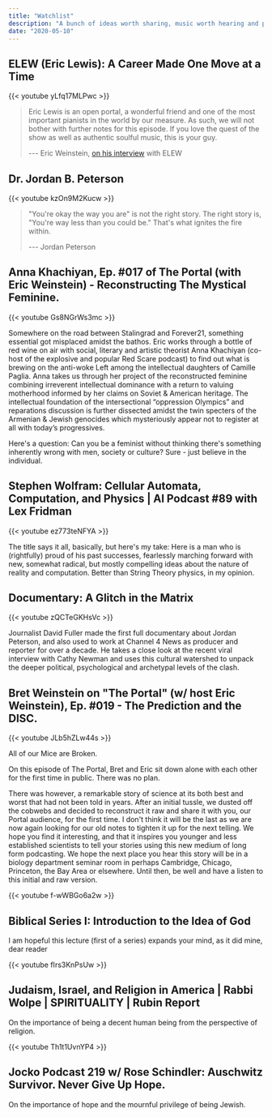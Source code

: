 ```yaml
---
title: "Watchlist"
description: "A bunch of ideas worth sharing, music worth hearing and people worth seeing"
date: "2020-05-10"
---
```


## ELEW (Eric Lewis): A Career Made One Move at a Time
{{< youtube yLfq17MLPwc >}}

> Eric Lewis is an open portal, a wonderful friend and one of the most important pianists in the world by our measure. As such, we will not bother with further notes for this episode. 
> If you love the quest of the show as well as authentic soulful music, this is your guy.
> 
> --- Eric Weinstein, [on his interview](https://www.youtube.com/watch?v=ufrR98sR7XY) with ELEW

## Dr. Jordan B. Peterson
{{< youtube kzOn9M2Kucw >}}

> "You're okay the way you are" is not the right story. 
> The right story is, "You're way less than you could be." 
> That's what ignites the fire within.
> 
> --- Jordan Peterson

## Anna Khachiyan, Ep. #017 of The Portal (with Eric Weinstein) - Reconstructing The Mystical Feminine.
{{< youtube Gs8NGrWs3mc >}}

Somewhere on the road between Stalingrad and Forever21, something essential got misplaced amidst the bathos. 
Eric works through a bottle of red wine on air with social, literary and artistic theorist Anna Khachiyan (co-host of the explosive and popular Red Scare podcast) to find out what is brewing on the anti-woke Left among the intellectual daughters of Camille Paglia. 
Anna takes us through her project of the reconstructed feminine combining irreverent intellectual dominance with a return to valuing motherhood informed by her claims on Soviet & American heritage. The intellectual foundation of the intersectional “oppression Olympics” and reparations discussion is further dissected amidst the twin specters of the Armenian & Jewish genocides which mysteriously appear not to register at all with today’s progressives. 

Here's a question: Can you be a feminist without thinking there's something inherently wrong with men, society or culture? Sure - just believe in the individual.

## Stephen Wolfram: Cellular Automata, Computation, and Physics | AI Podcast #89 with Lex Fridman
{{< youtube ez773teNFYA >}}

The title says it all, basically, but here's my take: Here is a man who is (rightfully) proud of his past successes, fearlessly marching forward with new, somewhat radical, but mostly compelling ideas about the nature of reality and computation. Better than String Theory physics, in my opinion.

## Documentary: A Glitch in the Matrix
{{< youtube zQCTeGKHsVc >}}

Journalist David Fuller made the first full documentary about Jordan Peterson, and also used to work at Channel 4 News as producer and reporter for over a decade. He takes a close look at the recent viral interview with Cathy Newman and uses this cultural watershed to unpack the deeper political, psychological and archetypal levels of the clash.

## Bret Weinstein on "The Portal" (w/ host Eric Weinstein), Ep. #019 - The Prediction and the DISC.
{{< youtube JLb5hZLw44s >}}

All of our Mice are Broken. 

On this episode of The Portal, Bret and Eric sit down alone with each other for the first time in public. There was no plan.

There was however, a remarkable story of science at its both best and worst that had not been told in years. After an initial tussle, we dusted off the cobwebs and decided to reconstruct it raw and share it with you, our Portal audience, for the first time. I don't think it will be the last as we are now again looking for our old notes to tighten it up for the next telling. We hope you find it interesting, and that it inspires you younger and less established scientists to tell your stories using this new medium of long form podcasting. We hope the next place you hear this story will be in a biology department seminar room in perhaps Cambridge, Chicago, Princeton, the Bay Area or elsewhere. Until then, be well and have a listen to this initial and raw version.


{{< youtube f-wWBGo6a2w >}}
## Biblical Series I: Introduction to the Idea of God

I am hopeful this lecture (first of a series) expands your mind, as it did mine, dear reader

{{< youtube fIrs3KnPsUw >}}
## Judaism, Israel, and Religion in America | Rabbi Wolpe | SPIRITUALITY | Rubin Report

On the importance of being a decent human being from the perspective of religion.

{{< youtube Th1t1UvnYP4 >}}
## Jocko Podcast 219 w/ Rose Schindler: Auschwitz Survivor. Never Give Up Hope.

On the importance of hope and the mournful privilege of being Jewish.
